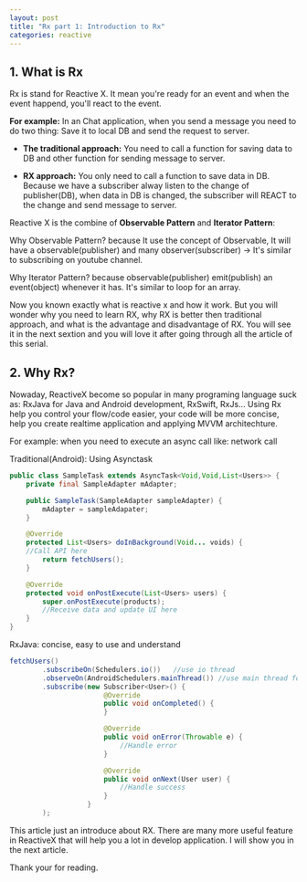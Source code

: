 ```yaml
---
layout: post
title: "Rx part 1: Introduction to Rx"
categories: reactive
---
```


## 1. What is Rx
Rx is stand for Reactive X. It mean you're ready for an event and when the event happend, you'll react to the event. 

**For example:** In an Chat application, when you send a message you need to do two thing: Save it to local DB and send the request to server.

- **The traditional approach:** You need to call a function for saving data to DB and other function for sending message to server.

- **RX approach:** You only need to call a function to save data in DB. Because we have a subscriber alway listen to the change of publisher(DB), when data in DB is changed, the subscriber will REACT to the change and send message to server.

Reactive X is the combine of **Observable Pattern** and **Iterator Pattern**:

Why Observable Pattern? because It use the concept of Observable, It will have a observable(publisher) and many observer(subscriber) -> It's similar to subscribing on youtube channel.

Why Iterator Pattern? because observable(publisher) emit(publish) an event(object) whenever it has. It's similar to loop for an array.


Now you known exactly what is reactive x and how it work. But you will wonder why you need to learn RX, why RX is better then traditional approach, and what is the advantage and disadvantage of RX. You will see it in the next sextion and you will love it after going through all the article of this serial.

## 2. Why Rx?
Nowaday, ReactiveX become so popular in many programing language suck as: RxJava for Java and Android development, RxSwift, RxJs...
Using Rx help you control your flow/code easier, your code will be more concise, help you create realtime application and applying MVVM architechture.

For example: when you need to execute an async call like: network call

Traditional(Android): Using Asynctask

```java
public class SampleTask extends AsyncTask<Void,Void,List<Users>> {
    private final SampleAdapter mAdapter;

    public SampleTask(SampleAdapter sampleAdapter) {
        mAdapter = sampleAdapater;
    }

    @Override
    protected List<Users> doInBackground(Void... voids) {
    //Call API here
        return fetchUsers();
    }

    @Override
    protected void onPostExecute(List<Users> users) {
        super.onPostExecute(products);
        //Receive data and update UI here
    }
}
```

RxJava: concise, easy to use and understand

```java
fetchUsers()        
		.subscribeOn(Schedulers.io())	//use io thread
        .observeOn(AndroidSchedulers.mainThread()) //use main thread for update ui
        .subscribe(new Subscriber<User>() {
                       @Override
                       public void onCompleted() {
                       }

                       @Override
                       public void onError(Throwable e) {
                           //Handle error
                       }

                       @Override
                       public void onNext(User user) {
                           //Handle success
                       }
                   }
        );
```

This article just an introduce about RX. There are many more useful feature in ReactiveX that will help you a lot in develop application. I will show you in the next article.

Thank your for reading.
